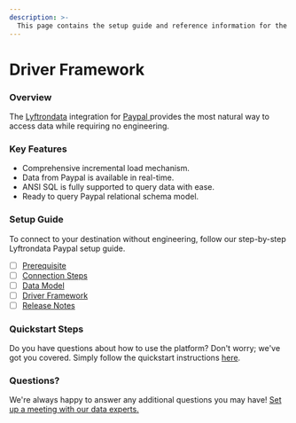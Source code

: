 ```yaml
---
description: >-
  This page contains the setup guide and reference information for the Paypal source connector.
---
```


# Driver Framework

### Overview

The [Lyftrondata](https://www.lyftrondata.com/) integration for [Paypal](https://www.lyftrondata.com/integration/paypal/)[ ](https://www.lyftrondata.com/integration/paypal/)provides the most natural way to access data while requiring no engineering.

### Key Features

* Comprehensive incremental load mechanism.
* Data from Paypal is available in real-time.&#x20;
* ANSI SQL is fully supported to query data with ease.
* Ready to query Paypal relational schema model.

### Setup Guide

To connect to your destination without engineering, follow our step-by-step Lyftrondata Paypal setup guide.

* [ ] [Prerequisite](../../commerce-analytics/paypal/prerequisite.md)
* [ ] [Connection Steps](../../commerce-analytics/paypal/connection-steps.md)
* [ ] [Data Model](../../commerce-analytics/paypal/data-model/)
* [ ] [Driver Framework](../../commerce-analytics/paypal/driver-framework/)
* [ ] [Release Notes](../../commerce-analytics/paypal/release-notes.md)

### Quickstart Steps

Do you have questions about how to use the platform? Don't worry; we've got you covered. Simply follow the quickstart instructions [here](../../../quickstart-steps.md).

### Questions? <a href="#questions" id="questions"></a>

We're always happy to answer any additional questions you may have! [Set up a meeting with our data experts.](https://www.lyftrondata.com/book-a-meeting/)


